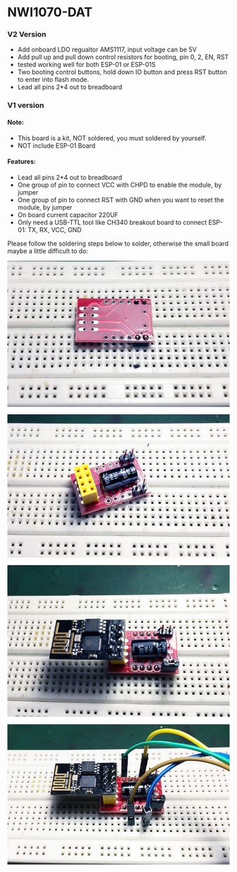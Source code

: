 

# NWI1070-DAT 

### V2 Version

- Add onboard LDO regualtor AMS1117, input voltage can be 5V
- Add pull up and pull down control resistors for booting, pin 0, 2, EN, RST
- tested working well for both ESP-01 or ESP-01S
- Two booting control buttons, hold down IO button and press RST button to enter into flash mode.
- Lead all pins 2*4 out to breadboard




### V1 version 

#### Note:
- This board is a kit, NOT soldered, you must soldered by yourself.
- NOT include ESP-01 Board


#### Features:

- Lead all pins 2*4 out to breadboard
- One group of pin to connect VCC with CHPD to enable the module, by jumper
- One group of pin to connect RST with GND when you want to reset the module, by jumper
- On board current capacitor 220UF
- Only need a USB-TTL tool like CH340 breakout board to connect ESP-01: TX, RX, VCC, GND


Please follow the soldering steps below to solder, otherwise the small board maybe a little difficult to do:


![](50-36-15-18-04-2023.png)

![](06-37-15-18-04-2023.png)

![](19-37-15-18-04-2023.png)

![](27-37-15-18-04-2023.png)
